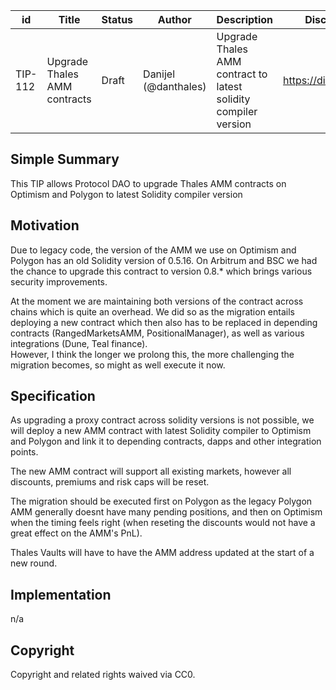 | id | Title | Status | Author | Description | Discussions to | Created |
| ----------- | ----------- | ----------- | ----------- | ----------- | ----------- | ----------- |
| TIP-112 | Upgrade Thales AMM contracts | Draft | Danijel (@danthales) | Upgrade Thales AMM contract to latest solidity compiler version| https://discord.gg/thales | 2022-12-07
 
## Simple Summary
 
This TIP allows Protocol DAO to upgrade Thales AMM contracts on Optimism and Polygon to latest Solidity compiler version
 
## Motivation
 
Due to legacy code, the version of the AMM we use on Optimism and Polygon has an old Solidity version of 0.5.16. 
On Arbitrum and BSC we had the chance to upgrade this contract to version 0.8.* which brings various security improvements. 

At the moment we are maintaining both versions of the contract across chains which is quite an overhead. We did so as the migration entails deploying a new contract which then also has to be replaced in depending contracts (RangedMarketsAMM, PositionalManager), as well as various integrations (Dune, Teal finance).  
However, I think the longer we prolong this, the more challenging the migration becomes, so might as well execute it now.  
 
## Specification
 
As upgrading a proxy contract across solidity versions is not possible, we will deploy a new AMM contract with latest Solidity compiler to Optimism and Polygon and link it to depending contracts, dapps and other integration points.

The new AMM contract will support all existing markets, however all discounts, premiums and risk caps will be reset. 

The migration should be executed first on Polygon as the legacy Polygon AMM generally doesnt have many pending positions, and then on Optimism when the timing feels right (when reseting the discounts would not have a great effect on the AMM's PnL).  

Thales Vaults will have to have the AMM address updated at the start of a new round.
 
## Implementation
 
n/a
 
## Copyright
 
Copyright and related rights waived via CC0.

